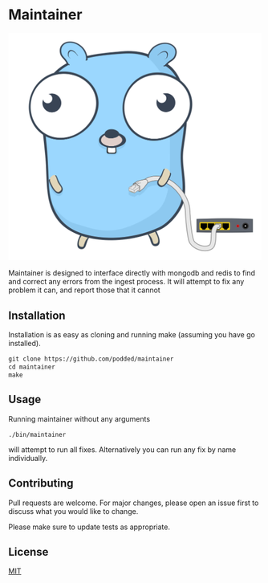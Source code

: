 # Maintainer

![Image of Gopher Worker](assets/maintainer.svg)

Maintainer is designed to interface directly with mongodb and redis to find and correct any errors from the ingest process.
It will attempt to fix any problem it can, and report those that it cannot 

## Installation

Installation is as easy as cloning and running make (assuming you have go installed).

```shell script
git clone https://github.com/podded/maintainer
cd maintainer
make
```


## Usage

Running maintainer without any arguments
```shell script
./bin/maintainer
```
will attempt to run all fixes. Alternatively you can run any fix by name individually.

## Contributing
Pull requests are welcome. For major changes, please open an issue first to discuss what you would like to change.

Please make sure to update tests as appropriate.

## License
[MIT](https://choosealicense.com/licenses/mit/)